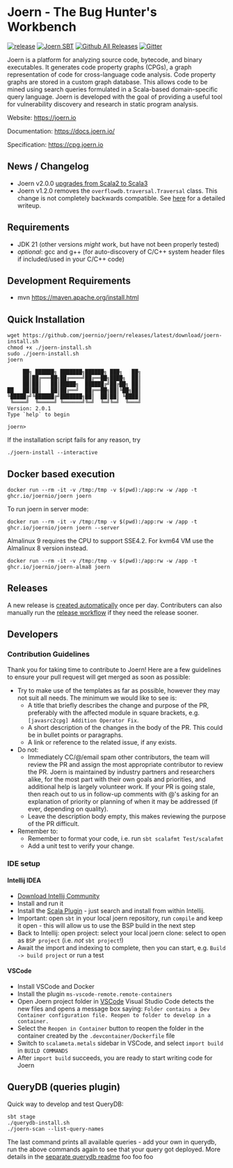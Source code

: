 Joern - The Bug Hunter's Workbench
===

[![release](https://github.com/joernio/joern/actions/workflows/release.yml/badge.svg)](https://github.com/joernio/joern/actions/workflows/release.yml)
[![Joern SBT](https://index.scala-lang.org/joernio/joern/latest.svg)](https://index.scala-lang.org/joernio/joern)
[![Github All Releases](https://img.shields.io/github/downloads/joernio/joern/total.svg)](https://github.com/joernio/joern/releases/)
[![Gitter](https://img.shields.io/badge/-Discord-lime?style=for-the-badge&logo=discord&logoColor=white&color=black)](https://discord.com/invite/vv4MH284Hc)

Joern is a platform for analyzing source code, bytecode, and binary
executables. It generates code property graphs (CPGs), a graph
representation of code for cross-language code analysis. Code property
graphs are stored in a custom graph database. This allows code to be
mined using search queries formulated in a Scala-based domain-specific
query language. Joern is developed with the goal of providing a useful
tool for vulnerability discovery and research in static program
analysis.

Website: https://joern.io

Documentation: https://docs.joern.io/

Specification: https://cpg.joern.io

## News / Changelog

- Joern v2.0.0 [upgrades from Scala2 to Scala3](changelog/2.0.0-scala3.md)
- Joern v1.2.0 removes the `overflowdb.traversal.Traversal` class. This change is not completely backwards compatible. See [here](changelog/traversal_removal.md) for a detailed writeup.

## Requirements

- JDK 21 (other versions _might_ work, but have not been properly tested)
- _optional_: gcc and g++ (for auto-discovery of C/C++ system header files if included/used in your C/C++ code)

## Development Requirements

- mvn https://maven.apache.org/install.html

## Quick Installation

```
wget https://github.com/joernio/joern/releases/latest/download/joern-install.sh
chmod +x ./joern-install.sh
sudo ./joern-install.sh
joern

     ██╗ ██████╗ ███████╗██████╗ ███╗   ██╗
     ██║██╔═══██╗██╔════╝██╔══██╗████╗  ██║
     ██║██║   ██║█████╗  ██████╔╝██╔██╗ ██║
██   ██║██║   ██║██╔══╝  ██╔══██╗██║╚██╗██║
╚█████╔╝╚██████╔╝███████╗██║  ██║██║ ╚████║
 ╚════╝  ╚═════╝ ╚══════╝╚═╝  ╚═╝╚═╝  ╚═══╝
Version: 2.0.1
Type `help` to begin

joern>
```

If the installation script fails for any reason, try
```
./joern-install --interactive
```

## Docker based execution

```
docker run --rm -it -v /tmp:/tmp -v $(pwd):/app:rw -w /app -t ghcr.io/joernio/joern joern
```

To run joern in server mode:

```
docker run --rm -it -v /tmp:/tmp -v $(pwd):/app:rw -w /app -t ghcr.io/joernio/joern joern --server
```

Almalinux 9 requires the CPU to support SSE4.2. For kvm64 VM use the Almalinux 8 version instead.
```
docker run --rm -it -v /tmp:/tmp -v $(pwd):/app:rw -w /app -t ghcr.io/joernio/joern-alma8 joern
```

## Releases
A new release is [created automatically](.github/workflows/release.yml) once per day. Contributers can also manually run the [release workflow](https://github.com/joernio/joern/actions/workflows/release.yml) if they need the release sooner.

## Developers

### Contribution Guidelines

Thank you for taking time to contribute to Joern! Here are a few guidelines to ensure your pull request will get merged as soon as possible:

* Try to make use of the templates as far as possible, however they may not suit all needs. The minimum we would like to see is:
    - A title that briefly describes the change and purpose of the PR, preferably with the affected module in square brackets, e.g. `[javasrc2cpg] Addition Operator Fix`.
    - A short description of the changes in the body of the PR. This could be in bullet points or paragraphs.
    - A link or reference to the related issue, if any exists.
* Do not:
    - Immediately CC/@/email spam other contributors, the team will review the PR and assign the most appropriate contributor to review the PR. Joern is maintained by industry partners and researchers alike, for the most part with their own goals and priorities, and additional help is largely volunteer work. If your PR is going stale, then reach out to us in follow-up comments with @'s asking for an explanation of priority or planning of when it may be addressed (if ever, depending on quality).
    - Leave the description body empty, this makes reviewing the purpose of the PR difficult.
* Remember to:
    - Remember to format your code, i.e. run `sbt scalafmt Test/scalafmt`
    - Add a unit test to verify your change.

### IDE setup

#### Intellij IDEA
* [Download Intellij Community](https://www.jetbrains.com/idea/download)
* Install and run it
* Install the [Scala Plugin](https://plugins.jetbrains.com/plugin/1347-scala) - just search and install from within Intellij.
* Important: open `sbt` in your local joern repository, run `compile` and keep it open - this will allow us to use the BSP build in the next step
* Back to Intellij: open project: select your local joern clone: select to open as `BSP project` (i.e. _not_ `sbt project`!)
* Await the import and indexing to complete, then you can start, e.g. `Build -> build project` or run a test

#### VSCode
- Install VSCode and Docker
- Install the plugin `ms-vscode-remote.remote-containers`
- Open Joern project folder in [VSCode](https://docs.microsoft.com/en-us/azure-sphere/app-development/container-build-vscode#build-and-debug-the-project)
  Visual Studio Code detects the new files and opens a message box saying: `Folder contains a Dev Container configuration file. Reopen to folder to develop in a container.`
- Select the `Reopen in Container` button to reopen the folder in the container created by the `.devcontainer/Dockerfile` file
- Switch to `scalameta.metals` sidebar in VSCode, and select `import build` in `BUILD COMMANDS`
- After `import build` succeeds, you are ready to start writing code for Joern

## QueryDB (queries plugin)
Quick way to develop and test QueryDB:
```
sbt stage
./querydb-install.sh
./joern-scan --list-query-names
```
The last command prints all available queries - add your own in querydb, run the above commands again to see that your query got deployed.
More details in the [separate querydb readme](querydb/README.md)
foo
foo
foo
